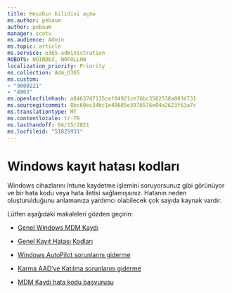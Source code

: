 ```yaml
---
title: Hesabın kilidini açma
ms.author: pebaum
author: pebaum
manager: scotv
ms.audience: Admin
ms.topic: article
ms.service: o365-administration
ROBOTS: NOINDEX, NOFOLLOW
localization_priority: Priority
ms.collection: Adm_O365
ms.custom:
- "9000221"
- "4863"
ms.openlocfilehash: a84637d7135cef04921ce76bc3582538a003d731
ms.sourcegitcommit: 8bc60ec34bc1e40685e3976576e04a2623f63a7c
ms.translationtype: MT
ms.contentlocale: tr-TR
ms.lasthandoff: 04/15/2021
ms.locfileid: "51825931"
---
```

# <a name="windows-enrolment-error-codes"></a>Windows kayıt hatası kodları

Windows cihazlarını Intune kaydetme işlemini soruyorsunuz gibi görünüyor ve bir hata kodu veya hata iletisi sağlamışsınız. Hatanın neden oluşturulduğunu anlamanıza yardımcı olabilecek çok sayıda kaynak vardır.
 
Lütfen aşağıdaki makaleleri gözden geçirin:

- [Genel Windows MDM Kaydı](https://docs.microsoft.com/mem/intune/enrollment/troubleshoot-windows-enrollment-errors)

- [Genel Kayıt Hatası Kodları](https://docs.microsoft.com/mem/intune/enrollment/troubleshoot-device-enrollment-in-intune#general-enrollment-error-codes)

- [Windows AutoPilot sorunlarını giderme](https://docs.microsoft.com/windows/deployment/windows-autopilot/troubleshooting)

- [Karma AAD’ye Katılma sorunlarını giderme](https://docs.microsoft.com/azure/active-directory/devices/troubleshoot-hybrid-join-windows-current)

- [MDM Kaydı hata kodu başvurusu](https://docs.microsoft.com/windows/win32/mdmreg/mdm-registration-constants)
